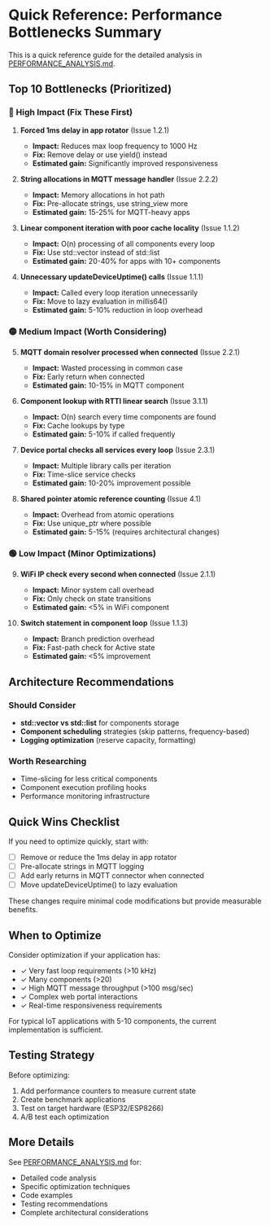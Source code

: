 # Quick Reference: Performance Bottlenecks Summary

This is a quick reference guide for the detailed analysis in [PERFORMANCE_ANALYSIS.md](PERFORMANCE_ANALYSIS.md).

## Top 10 Bottlenecks (Prioritized)

### 🔴 High Impact (Fix These First)

1. **Forced 1ms delay in app rotator** (Issue 1.2.1)
   - **Impact:** Reduces max loop frequency to 1000 Hz
   - **Fix:** Remove delay or use yield() instead
   - **Estimated gain:** Significantly improved responsiveness

2. **String allocations in MQTT message handler** (Issue 2.2.2)
   - **Impact:** Memory allocations in hot path
   - **Fix:** Pre-allocate strings, use string_view more
   - **Estimated gain:** 15-25% for MQTT-heavy apps

3. **Linear component iteration with poor cache locality** (Issue 1.1.2)
   - **Impact:** O(n) processing of all components every loop
   - **Fix:** Use std::vector instead of std::list
   - **Estimated gain:** 20-40% for apps with 10+ components

4. **Unnecessary updateDeviceUptime() calls** (Issue 1.1.1)
   - **Impact:** Called every loop iteration unnecessarily
   - **Fix:** Move to lazy evaluation in millis64()
   - **Estimated gain:** 5-10% reduction in loop overhead

### 🟡 Medium Impact (Worth Considering)

5. **MQTT domain resolver processed when connected** (Issue 2.2.1)
   - **Impact:** Wasted processing in common case
   - **Fix:** Early return when connected
   - **Estimated gain:** 10-15% in MQTT component

6. **Component lookup with RTTI linear search** (Issue 3.1.1)
   - **Impact:** O(n) search every time components are found
   - **Fix:** Cache lookups by type
   - **Estimated gain:** 5-10% if called frequently

7. **Device portal checks all services every loop** (Issue 2.3.1)
   - **Impact:** Multiple library calls per iteration
   - **Fix:** Time-slice service checks
   - **Estimated gain:** 10-20% improvement possible

8. **Shared pointer atomic reference counting** (Issue 4.1)
   - **Impact:** Overhead from atomic operations
   - **Fix:** Use unique_ptr where possible
   - **Estimated gain:** 5-15% (requires architectural changes)

### 🟢 Low Impact (Minor Optimizations)

9. **WiFi IP check every second when connected** (Issue 2.1.1)
   - **Impact:** Minor system call overhead
   - **Fix:** Only check on state transitions
   - **Estimated gain:** <5% in WiFi component

10. **Switch statement in component loop** (Issue 1.1.3)
    - **Impact:** Branch prediction overhead
    - **Fix:** Fast-path check for Active state
    - **Estimated gain:** <5% improvement

## Architecture Recommendations

### Should Consider
- **std::vector vs std::list** for components storage
- **Component scheduling** strategies (skip patterns, frequency-based)
- **Logging optimization** (reserve capacity, formatting)

### Worth Researching
- Time-slicing for less critical components
- Component execution profiling hooks
- Performance monitoring infrastructure

## Quick Wins Checklist

If you need to optimize quickly, start with:

- [ ] Remove or reduce the 1ms delay in app rotator
- [ ] Pre-allocate strings in MQTT logging
- [ ] Add early returns in MQTT connector when connected
- [ ] Move updateDeviceUptime() to lazy evaluation

These changes require minimal code modifications but provide measurable benefits.

## When to Optimize

Consider optimization if your application has:
- ✓ Very fast loop requirements (>10 kHz)
- ✓ Many components (>20)
- ✓ High MQTT message throughput (>100 msg/sec)
- ✓ Complex web portal interactions
- ✓ Real-time responsiveness requirements

For typical IoT applications with 5-10 components, the current implementation is sufficient.

## Testing Strategy

Before optimizing:
1. Add performance counters to measure current state
2. Create benchmark applications
3. Test on target hardware (ESP32/ESP8266)
4. A/B test each optimization

## More Details

See [PERFORMANCE_ANALYSIS.md](PERFORMANCE_ANALYSIS.md) for:
- Detailed code analysis
- Specific optimization techniques
- Code examples
- Testing recommendations
- Complete architectural considerations
